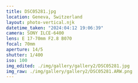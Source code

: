 ```yaml
---
title: DSC05281.jpg
location: Geneva, Switzerland
layout: photo-vertical.njk
datetime_taken: "2024:04:12 19:06:39"
camera: SONY ILCE-6400
lens: E 17-70mm F2.8 B070
focal: 70mm
aperture: 14/5
shutter: 1/400
iso: 100
img_edited: ./img/gallery/gallery2/DSC05281.jpg
img_raw: ./img/gallery/gallery2/DSC05281.ARW.png
---
```

